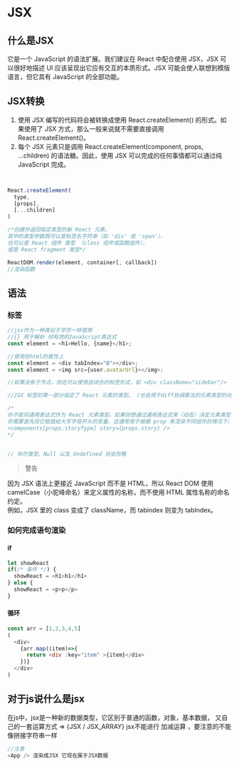 # JSX

## 什么是JSX
它是一个 JavaScript 的语法扩展。我们建议在 React 中配合使用 JSX，JSX 可以很好地描述 UI 应该呈现出它应有交互的本质形式。JSX 可能会使人联想到模版语言，但它具有 JavaScript 的全部功能。

## JSX转换
1. 使用 JSX 编写的代码将会被转换成使用 React.createElement() 的形式。如果使用了 JSX 方式，那么一般来说就不需要直接调用 React.createElement()。  
2. 每个 JSX 元素只是调用 React.createElement(component, props, ...children) 的语法糖。因此，使用 JSX 可以完成的任何事情都可以通过纯 JavaScript 完成。
```javascript


React.createElement(
  type,
  [props],
  [...children]
)

/*创建并返回指定类型的新 React 元素。
其中的类型参数既可以是标签名字符串（如 'div' 或 'span'），
也可以是 React 组件 类型 （class 组件或函数组件），
或是 React fragment 类型*/

ReactDOM.render(element, container[, callback])
//渲染函数
```

## 语法

### 标签
```javascript
//jsx作为一种类似于字符一样使用
//{} 用于解析 何有效的JavaScript表达式 
const element = <h1>Hello, {name}</h1>;

//使用在html的属性上
const element = <div tabIndex="0"></div>;
const element = <img src={user.avatarUrl}></img>;

//如果没有子节点，你还可以使用自闭合的标签形式，如 <div className="sidebar"/>

//JSX 标签的第一部分指定了 React 元素的类型。 (也会用于diff协调算法的元素类型的对比)

/*
你不能将通用表达式作为 React 元素类型。如果你想通过通用表达式来（动态）决定元素类型，
你需要首先将它赋值给大写字母开头的变量。这通常用于根据 prop 来渲染不同组件的情况下:
<components[props.storyType] story={props.story} />
*/


// 布尔类型、Null 以及 Undefined 将会忽略
```
> 警告

因为 JSX 语法上更接近 JavaScript 而不是 HTML，所以 React DOM 使用 camelCase（小驼峰命名）来定义属性的名称，而不使用 HTML 属性名称的命名约定。  
例如，JSX 里的 class 变成了 className，而 tabindex 则变为 tabIndex。

### 如何完成语句渲染

#### if
```javascript
let showReact
if(/* 条件 */) {
  showReact = <h1>h1</h1>
} else {
  showReact = <p>p</p>
}
```

#### 循环

```javascript
const arr = [1,2,3,4,5]
(
  <div>
    {arr.map((item)=>{
      return <div :key="item" >{item}</div>
    })}
  </div>
)
```


## 对于js说什么是jsx
在js中，jsx是一种新的数据类型，它区别于普通的函数，对象，基本数据，
又自己的一套运算方式 => {JSX  / JSX_ARRAY}
jsx不能进行 加减运算 ，要注意的不能像拼接字符串一样

```javascript
//注意
<App /> 渲染成JSX 它现在属于JSX数据
```